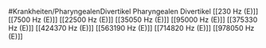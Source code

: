 #Krankheiten/PharyngealenDivertikel
Pharyngealen Divertikel
[[230 Hz (E)]]
[[7500 Hz (E)]]
[[22500 Hz (E)]]
[[35050 Hz (E)]]
[[95000 Hz (E)]]
[[375330 Hz (E)]]
[[424370 Hz (E)]]
[[563190 Hz (E)]]
[[714820 Hz (E)]]
[[978050 Hz (E)]]